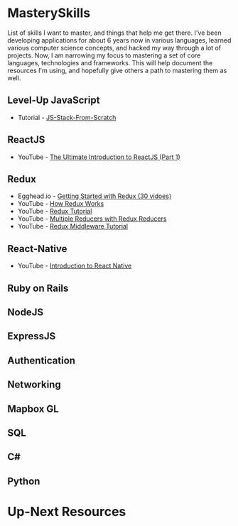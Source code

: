 # MasterySkills
List of skills I want to master, and things that help me get there.  I've been developing applications for about 6 years now in various languages, learned various computer science concepts, and hacked my way through a lot of projects.  Now, I am narrowing my focus to mastering a set of core languages, technologies and frameworks.  This will help document the resources I'm using, and hopefully give others a path to mastering them as well.

## Level-Up JavaScript

+ Tutorial - [JS-Stack-From-Scratch](https://github.com/verekia/js-stack-from-scratch/)

## ReactJS

+ YouTube - [The Ultimate Introduction to ReactJS (Part 1)](https://www.youtube.com/watch?v=pTHCwUdGFkc)

## Redux

+ Egghead.io - [Getting Started with Redux (30 vidoes)](https://egghead.io/courses/getting-started-with-redux)
+ YouTube - [How Redux Works](https://www.youtube.com/watch?v=1w-oQ-i1XB8)
+ YouTube - [Redux Tutorial](https://www.youtube.com/watch?v=ucd5x3Ka3gw)
+ YouTube - [Multiple Reducers with Redux Reducers](https://www.youtube.com/watch?v=gBER4Or86hE)
+ YouTube - [Redux Middleware Tutorial](https://www.youtube.com/watch?v=DJ8fR0mZM44)

## React-Native

+ YouTube - [Introduction to React Native](https://www.youtube.com/watch?v=r5OPRhelEIU)

## Ruby on Rails

## NodeJS

## ExpressJS

## Authentication

## Networking

## Mapbox GL

## SQL

## C#

## Python

# Up-Next Resources


